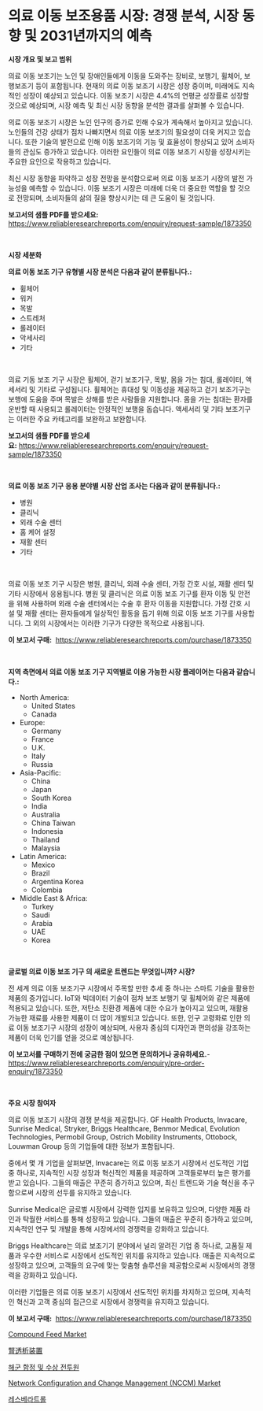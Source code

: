 <p><h1>의료 이동 보조용품 시장: 경쟁 분석, 시장 동향 및 2031년까지의 예측</h1></p><p><strong>시장 개요 및 보고 범위</strong></p>
<p><p>의료 이동 보조기는 노인 및 장애인들에게 이동을 도와주는 장비로, 보행기, 휠체어, 보행보조기 등이 포함됩니다. 현재의 의료 이동 보조기 시장은 성장 중이며, 미래에도 지속적인 성장이 예상되고 있습니다. 이동 보조기 시장은 4.4%의 연평균 성장률로 성장할 것으로 예상되며, 시장 예측 및 최신 시장 동향을 분석한 결과를 살펴볼 수 있습니다.</p><p>의료 이동 보조기 시장은 노인 인구의 증가로 인해 수요가 계속해서 높아지고 있습니다. 노인들의 건강 상태가 점차 나빠지면서 의료 이동 보조기의 필요성이 더욱 커지고 있습니다. 또한 기술의 발전으로 인해 이동 보조기의 기능 및 효율성이 향상되고 있어 소비자들의 관심도 증가하고 있습니다. 이러한 요인들이 의료 이동 보조기 시장을 성장시키는 주요한 요인으로 작용하고 있습니다.</p><p>최신 시장 동향을 파악하고 성장 전망을 분석함으로써 의료 이동 보조기 시장의 발전 가능성을 예측할 수 있습니다. 이동 보조기 시장은 미래에 더욱 더 중요한 역할을 할 것으로 전망되며, 소비자들의 삶의 질을 향상시키는 데 큰 도움이 될 것입니다.</p></p>
<p><strong>보고서의 샘플 PDF를 받으세요:</strong> <a href="https://www.reliableresearchreports.com/enquiry/request-sample/1873350">https://www.reliableresearchreports.com/enquiry/request-sample/1873350</a></p>
<p>&nbsp;</p>
<p><strong>시장 세분화</strong></p>
<p><strong>의료 이동 보조 기구 유형별 시장 분석은 다음과 같이 분류됩니다.:</strong></p>
<p><ul><li>휠체어</li><li>워커</li><li>목발</li><li>스트레처</li><li>롤레이터</li><li>악세사리</li><li>기타</li></ul></p>
<p>&nbsp;</p>
<p><p>의료 기동 보조 기구 시장은 휠체어, 걷기 보조기구, 목발, 몸을 가는 침대, 롤레이터, 액세서리 및 기타로 구성됩니다. 휠체어는 휴대성 및 이동성을 제공하고 걷기 보조기구는 보행에 도움을 주며 목발은 상해를 받은 사람들을 지원합니다. 몸을 가는 침대는 환자를 운반할 때 사용되고 롤레이터는 안정적인 보행을 돕습니다. 액세서리 및 기타 보조기구는 이러한 주요 카테고리를 보완하고 보완합니다.</p></p>
<p><strong>보고서의 샘플 PDF를 받으세요:</strong>&nbsp;<a href="https://www.reliableresearchreports.com/enquiry/request-sample/1873350">https://www.reliableresearchreports.com/enquiry/request-sample/1873350</a></p>
<p>&nbsp;</p>
<p><strong> 의료 이동 보조 기구 응용 분야별 시장 산업 조사는 다음과 같이 분류됩니다.:</strong></p>
<p><ul><li>병원</li><li>클리닉</li><li>외래 수술 센터</li><li>홈 케어 설정</li><li>재활 센터</li><li>기타</li></ul></p>
<p>&nbsp;</p>
<p><p>의료 이동 보조 기구 시장은 병원, 클리닉, 외래 수술 센터, 가정 간호 시설, 재활 센터 및 기타 시장에서 응용됩니다. 병원 및 클리닉은 의료 이동 보조 기구를 환자 이동 및 안전을 위해 사용하며 외래 수술 센터에서는 수술 후 환자 이동을 지원합니다. 가정 간호 시설 및 재활 센터는 환자들에게 일상적인 활동을 돕기 위해 의료 이동 보조 기구를 사용합니다. 그 외의 시장에서는 이러한 기구가 다양한 목적으로 사용됩니다.</p></p>
<p><strong>이 보고서 구매:</strong>&nbsp; <a href="https://www.reliableresearchreports.com/purchase/1873350">https://www.reliableresearchreports.com/purchase/1873350</a></p>
<p>&nbsp;</p>
<p><strong>지역 측면에서 의료 이동 보조 기구 지역별로 이용 가능한 시장 플레이어는 다음과 같습니다.:</strong></p>
<p><ul>
    <li>
        North America:
        <ul>
            <li>United States</li>
            <li>Canada</li>
        </ul>
    </li>
    <li>
        Europe:
        <ul>
            <li>Germany</li>
            <li>France</li>
            <li>U.K.</li>
            <li>Italy</li>
            <li>Russia</li>
        </ul>
    </li>
    <li>
        Asia-Pacific:
        <ul>
            <li>China</li>
            <li>Japan</li>
            <li>South Korea</li>
            <li>India</li>
            <li>Australia</li>
            <li>China Taiwan</li>
            <li>Indonesia</li>
            <li>Thailand</li>
            <li>Malaysia</li>
        </ul>
    </li>
    <li>
        Latin America:
        <ul>
            <li>Mexico</li>
            <li>Brazil</li>
            <li>Argentina Korea</li>
            <li>Colombia</li>
        </ul>
    </li>
    <li>
        Middle East & Africa:
        <ul>
            <li>Turkey</li>
            <li>Saudi</li>
            <li>Arabia</li>
            <li>UAE</li>
            <li>Korea</li>
        </ul>
    </li>
    </ul></p>
<p>&nbsp;</p>
<p><strong>글로벌 의료 이동 보조 기구 의 새로운 트렌드는 무엇입니까? 시장?</strong></p>
<p><p>전 세계 의료 이동 보조기구 시장에서 주목할 만한 추세 중 하나는 스마트 기술을 활용한 제품의 증가입니다. IoT와 빅데이터 기술이 점차 보조 보행기 및 휠체어와 같은 제품에 적용되고 있습니다. 또한, 저탄소 친환경 제품에 대한 수요가 높아지고 있으며, 재활용 가능한 재료를 사용한 제품이 더 많이 개발되고 있습니다. 또한, 인구 고령화로 인한 의료 이동 보조기구 시장의 성장이 예상되며, 사용자 중심의 디자인과 편의성을 강조하는 제품이 더욱 인기를 얻을 것으로 예상됩니다.</p></p>
<p><strong>이 보고서를 구매하기 전에 궁금한 점이 있으면 문의하거나 공유하세요.</strong>- <a href="https://www.reliableresearchreports.com/enquiry/pre-order-enquiry/1873350">https://www.reliableresearchreports.com/enquiry/pre-order-enquiry/1873350</a></p>
<p>&nbsp;</p>
<p><strong>주요 시장 참여자</strong></p>
<p><p>의료 이동 보조기 시장의 경쟁 분석을 제공합니다. GF Health Products, Invacare, Sunrise Medical, Stryker, Briggs Healthcare, Benmor Medical, Evolution Technologies, Permobil Group, Ostrich Mobility Instruments, Ottobock, Louwman Group 등의 기업들에 대한 정보가 포함됩니다. </p><p>중에서 몇 개 기업을 살펴보면, Invacare는 의료 이동 보조기 시장에서 선도적인 기업 중 하나로, 지속적인 시장 성장과 혁신적인 제품을 제공하며 고객들로부터 높은 평가를 받고 있습니다. 그들의 매출은 꾸준히 증가하고 있으며, 최신 트렌드와 기술 혁신을 추구함으로써 시장의 선두를 유지하고 있습니다.</p><p>Sunrise Medical은 글로벌 시장에서 강력한 입지를 보유하고 있으며, 다양한 제품 라인과 탁월한 서비스를 통해 성장하고 있습니다. 그들의 매출은 꾸준히 증가하고 있으며, 지속적인 연구 및 개발을 통해 시장에서의 경쟁력을 강화하고 있습니다.</p><p>Briggs Healthcare는 의료 보조기기 분야에서 널리 알려진 기업 중 하나로, 고품질 제품과 우수한 서비스로 시장에서 선도적인 위치를 유지하고 있습니다. 매출은 지속적으로 성장하고 있으며, 고객들의 요구에 맞는 맞춤형 솔루션을 제공함으로써 시장에서의 경쟁력을 강화하고 있습니다. </p><p>이러한 기업들은 의료 이동 보조기 시장에서 선도적인 위치를 차지하고 있으며, 지속적인 혁신과 고객 중심의 접근으로 시장에서 경쟁력을 유지하고 있습니다.</p></p>
<p><strong>이 보고서 구매:</strong>&nbsp;&nbsp;<a href="https://www.reliableresearchreports.com/purchase/1873350">https://www.reliableresearchreports.com/purchase/1873350</a></p>
<p><p><a href="https://florentine-yuzu-f42.notion.site/Compound-Feed-Market-Size-2024-2031-Global-Industrial-Analysis-Key-Geographical-Regions-Market-S-98a8b77ddec84867bcf96883182e50e9">Compound Feed Market</a></p><p><a href="https://github.com/xnljig2898992/Market-Research-Report-List-1/blob/main/23336792992.md">腎透析装置</a></p><p><a href="https://github.com/trmesnao7959541/Market-Research-Report-List-1/blob/main/19898882624.md">해군 함정 및 수상 전투원</a></p><p><a href="https://view.publitas.com/reportprime-1/network-configuration-and-change-management-nccm-market-insights-market-players-and-forecast-till-2031/">Network Configuration and Change Management (NCCM) Market</a></p><p><a href="https://medium.com/@zolajenkins98/resveratrol-%EC%8B%9C%EC%9E%A5-%EA%B7%9C%EB%AA%A8-cagr-2024-2030-%ED%8A%B8%EB%A0%8C%EB%93%9C-3c118e283110">레스베라트롤</a></p></p>

